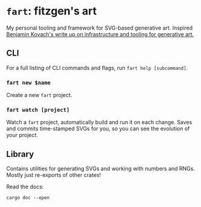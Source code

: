 # `fart`: fitzgen's art

My personal tooling and framework for SVG-based generative art. Inspired
[Benjamin Kovach's write up on infrastructure and tooling for generative
art.](https://www.kovach.me/posts/2018-10-13-infrastructure-of-art.html)

## CLI

For a full listing of CLI commands and flags, run `fart help [subcommand]`.

### `fart new $name`

Create a new `fart` project.

### `fart watch [project]`

Watch a `fart` project, automatically build and run it on each change. Saves and
commits time-stamped SVGs for you, so you can see the evolution of your project.

## Library

Contains utilities for generating SVGs and working with numbers and RNGs. Mostly
just re-exports of other crates!

Read the docs:

```
cargo doc --open
```
